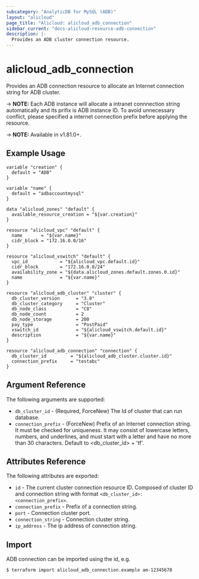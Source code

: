 ```yaml
---
subcategory: "AnalyticDB for MySQL (ADB)"
layout: "alicloud"
page_title: "Alicloud: alicloud_adb_connection"
sidebar_current: "docs-alicloud-resource-adb-connection"
description: |-
  Provides an ADB cluster connection resource.
---
```


# alicloud\_adb\_connection

Provides an ADB connection resource to allocate an Internet connection string for ADB cluster.

-> **NOTE:** Each ADB instance will allocate a intranet connnection string automatically and its prifix is ADB instance ID.
 To avoid unnecessary conflict, please specified a internet connection prefix before applying the resource.

-> **NOTE:** Available in v1.81.0+.

## Example Usage

```
variable "creation" {
  default = "ADB"
}

variable "name" {
  default = "adbaccountmysql"
}

data "alicloud_zones" "default" {
  available_resource_creation = "${var.creation}"
}

resource "alicloud_vpc" "default" {
  name       = "${var.name}"
  cidr_block = "172.16.0.0/16"
}

resource "alicloud_vswitch" "default" {
  vpc_id            = "${alicloud_vpc.default.id}"
  cidr_block        = "172.16.0.0/24"
  availability_zone = "${data.alicloud_zones.default.zones.0.id}"
  name              = "${var.name}"
}

resource "alicloud_adb_cluster" "cluster" {
  db_cluster_version      = "3.0"
  db_cluster_category     = "Cluster"
  db_node_class           = "C8"
  db_node_count           = 2
  db_node_storage         = 200
  pay_type                = "PostPaid"
  vswitch_id              = "${alicloud_vswitch.default.id}"
  description             = "${var.name}"
}

resource "alicloud_adb_connection" "connection" {
  db_cluster_id         = "${alicloud_adb_cluster.cluster.id}"
  connection_prefix     = "testabc"
}
```

## Argument Reference

The following arguments are supported:

* `db_cluster_id` - (Required, ForceNew) The Id of cluster that can run database.
* `connection_prefix` - (ForceNew) Prefix of an Internet connection string. It must be checked for uniqueness. It may consist of lowercase letters, numbers, and underlines, and must start with a letter and have no more than 30 characters. Default to <db_cluster_id> + 'tf'.

## Attributes Reference

The following attributes are exported:

* `id` - The current cluster connection resource ID. Composed of cluster ID and connection string with format `<db_cluster_id>:<connection_prefix>`.
* `connection_prefix` - Prefix of a connection string.
* `port` - Connection cluster port.
* `connection_string` - Connection cluster string.
* `ip_address` - The ip address of connection string.

## Import

ADB connection can be imported using the id, e.g.

```
$ terraform import alicloud_adb_connection.example am-12345678
```
